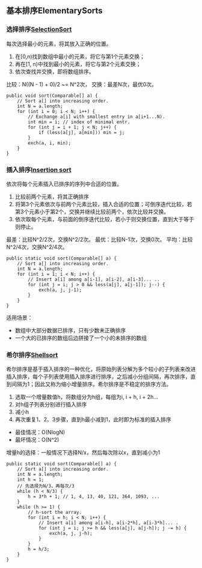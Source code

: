 ## 基本排序ElementarySorts
### 选择排序[SelectionSort](Selection.java)

每次选择最小的元素，将其放入正确的位置。
1. 在[0,n)找到数组中最小的元素，将它与第1个元素交换；
2. 再在[1, n)中找到最小的元素，将它与第2个元素交换；
3. 依次查找并交换，即将数组排序。

比较：N((N - 1) + 0)/2 ~= N^2次，
交换：最差N次，最优0次。

```
public void sort(Comparable[] a) {
	// Sort a[] into increasing order.
	int N = a.length;
	for (int i = 0; i < N; i++) {
		// Exchange a[i] with smallest entry in a[i+1...N).
		int min = i; // index of minimal entr.
 		for (int j = i + 1; j < N; j++) {
 			if (less(a[j], a[min])) min = j;
 		}
		exch(a, i, min);
	}
}
```

### 插入排序[Insertion sort](Insertion.java)
依次将每个元素插入已排序的序列中合适的位置。
1. 比较前两个元素，将其正确排序
2. 将第3个元素依次与前两个元素比较，插入合适的位置；可倒序迭代比较，若第3个元素小于第2个，交换并继续比较前两个，依次比较并交换。
3. 依次取每个元素，与前面的倒序迭代比较，若小于则交换位置，直到大于等于则停止。

最差：比较N^2/2次，交换N^2/2次。
最优：比较N-1次，交换0次。
平均：比较N^2/4次，交换N^2/4次。
```
public static void sort(Comparable[] a) {
	// Sort a[] into increasing order.
 	int N = a.length;
 	for (int i = 1; i < N; i++) { 
	 	// Insert a[i] among a[i-1], a[i-2], a[i-3]... ..
	 	for (int j = i; j > 0 && less(a[j], a[j-1]); j--) {
		 	exch(a, j, j-1);
	 	}
	}
}
```

适用场景：
- 数组中大部分数据已排序，只有少数未正确排序
- 一个大的已排序的数组后边拼接了一个小的未排序的数组

### 希尔排序[Shellsort](Shell.java)
希尔排序是基于插入排序的一种优化，将原始列表分解为多个较小的子列表来改进插入排序，每个子列表使用插入排序进行排序，之后减小分组间隔，再次排序，直到间隔为1；因此又称为缩小增量排序。希尔排序是不稳定的排序方法。
1. 选取一个增量数值h，将数组分为h组，每组为i, i + h, i + 2h...
2. 对h组子列表分别进行插入排序
3. 减小h
4. 再次重复1、2、3步骤，直到h最小减到1，此时即为标准的插入排序

- 最佳情况：O(NlogN)
- 最坏情况：O(N^2)

增量h的选择：一般情况下选择N/x，然后每次除以x，直到减小为1

```
public static void sort(Comparable[] a) {
	// Sort a[] into increasing order.
	int N = a.length;
	int h = 1;
	// 先选择为N/3，再每次/3
	while (h < N/3) {
		h = 3*h + 1; // 1, 4, 13, 40, 121, 364, 1093, ...
	}
	while (h >= 1) { 
		// h-sort the array.
		for (int i = h; i < N; i++) {
			// Insert a[i] among a[i-h], a[i-2*h], a[i-3*h]... .
			for (int j = i; j >= h && less(a[j], a[j-h]); j -= h) {
				exch(a, j, j-h);
			}
		}
		h = h/3;
	}
}
```